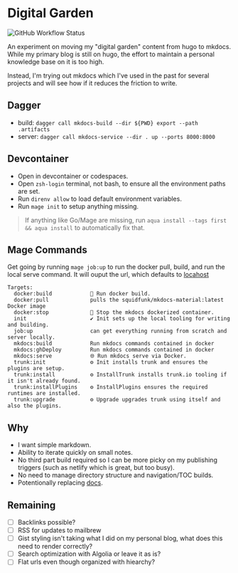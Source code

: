 # Digital Garden

![GitHub Workflow Status](https://img.shields.io/github/actions/workflow/status/sheldonhull/digital-garden/mkdocs-publish.yml?style=for-the-badge)

An experiment on moving my "digital garden" content from hugo to mkdocs.
While my primary blog is still on hugo, the effort to maintain a personal knowledge base on it is too high.

Instead, I'm trying out mkdocs which I've used in the past for several projects and will see how if it reduces the friction to write.

## Dagger

- build: `dagger call mkdocs-build --dir ${PWD} export --path .artifacts`
- server: `dagger call mkdocs-service --dir . up --ports 8000:8000`

## Devcontainer

- Open in devcontainer or codespaces.
- Open `zsh-login` terminal, not bash, to ensure all the environment paths are set.
- Run `direnv allow` to load default environment variables.
- Run `mage init` to setup anything missing.

> If anything like Go/Mage are missing, run `aqua install --tags first && aqua install` to automatically fix that.

## Mage Commands

Get going by running `mage job:up` to run the docker pull, build, and run the local serve command.
It will ouput the url, which defaults to [locahost](http://localhost:3001)

```text
Targets:
  docker:build            🔨 Run docker build.
  docker:pull             pulls the squidfunk/mkdocs-material:latest Docker image
  docker:stop             🛑 Stop the mkdocs dockerized container.
  init                    ✔️ Init sets up the local tooling for writing and building.
  job:up                  can get everything running from scratch and server locally.
  mkdocs:build            Run mkdocs commands contained in docker
  mkdocs:ghDeploy         Run mkdocs commands contained in docker
  mkdocs:serve            🌐 Run mkdocs serve via Docker.
  trunk:init              ⚙️ Init installs trunk and ensures the plugins are setup.
  trunk:install           ⚙️ InstallTrunk installs trunk.io tooling if it isn't already found.
  trunk:installPlugins    ⚙️ InstallPlugins ensures the required runtimes are installed.
  trunk:upgrade           ⚙️ Upgrade upgrades trunk using itself and also the plugins.
```

## Why

- I want simple markdown.
- Ability to iterate quickly on small notes.
- No third part build required so I can be more picky on my publishing triggers (such as netlify which is great, but too busy).
- No need to manage directory structure and navigation/TOC builds.
- Potentionally replacing [docs](https://www.sheldonhull/docs?ref=digital-garden-repo).

## Remaining

- [ ] Backlinks possible?
- [ ] RSS for updates to mailbrew
- [ ] Gist styling isn't taking what I did on my personal blog, what does this need to render correctly?
- [ ] Search optimization with Algolia or leave it as is?
- [ ] Flat urls even though organized with hiearchy?